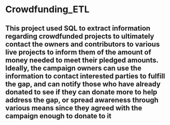 # Crowdfunding_ETL

## This project used SQL to extract information regarding crowdfunded projects to ultimately contact the owners and contributors to various live projects to inform them of the amount of money needed to meet their pledged amounts. Ideally, the campaign owners can use the information to contact interested parties to fulfill the gap, and can notify those who have already donated to see if they can donate more to help address the gap, or spread awareness through various means since they agreed with the campaign enough to donate to it
